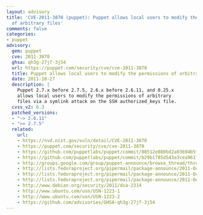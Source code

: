```yaml
---
layout: advisory
title: 'CVE-2011-3870 (puppet): Puppet allows local users to modify the permissions
  of arbitrary files'
comments: false
categories:
- puppet
advisory:
  gem: puppet
  cve: 2011-3870
  ghsa: qh3g-27jf-3j54
  url: https://puppet.com/security/cve/cve-2011-3870
  title: Puppet allows local users to modify the permissions of arbitrary files
  date: 2011-10-27
  description: |
    Puppet 2.7.x before 2.7.5, 2.6.x before 2.6.11, and 0.25.x
    allows local users to modify the permissions of arbitrary
    files via a symlink attack on the SSH authorized_keys file.
  cvss_v2: 6.3
  patched_versions:
  - "~> 2.6.11"
  - ">= 2.7.5"
  related:
    url:
    - https://nvd.nist.gov/vuln/detail/CVE-2011-3870
    - https://puppet.com/security/cve/cve-2011-3870
    - https://github.com/puppetlabs/puppet/commit/88512e880bd2a03694b5fef42540dc7b3da05d30
    - https://github.com/puppetlabs/puppet/commit/b29b1785d543a3cea961fffa9b3c15f14ab7cce0
    - http://groups.google.com/group/puppet-announce/browse_thread/thread/91e3b46d2328a1cb
    - http://lists.fedoraproject.org/pipermail/package-announce/2011-October/068053.html
    - http://lists.fedoraproject.org/pipermail/package-announce/2011-October/068061.html
    - http://lists.fedoraproject.org/pipermail/package-announce/2011-October/068093.html
    - http://www.debian.org/security/2011/dsa-2314
    - http://www.ubuntu.com/usn/USN-1223-1
    - http://www.ubuntu.com/usn/USN-1223-2
    - https://github.com/advisories/GHSA-qh3g-27jf-3j54
---
```

